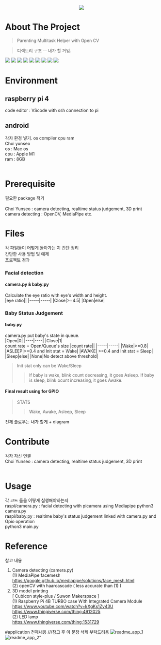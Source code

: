 <div align = center>
    <img src="https://capsule-render.vercel.app/api?type=waving&color=auto&height=200&section=header&text=Hermes&fontSize=90" />
</div>

# About The Project
> Parenting Multitask Helper with Open CV

> 디렉토리 구조 --  내가 할 거임.
<div>
    <img src="https://img.shields.io/badge/Android%20Studio-3DDC84?style=flat&logo=Android%20Studio&logoColor=white"/>
    <img src="https://img.shields.io/badge/Java-007396?style=flat&logo=Java&logoColor=white" />
    <img src="https://img.shields.io/badge/Python-3776AB?style=flat&logo=Python&logoColor=white"/>
    <img src="https://img.shields.io/badge/OpenCV-5C3EE8?style=flat&logo=OpenCV&logoColor=white"/>
    <img src="https://img.shields.io/badge/TensorFlow-FF6F00?style=flat&logo=TensorFlow&logoColor=white"/>
    <img src="https://img.shields.io/badge/Raspberry%20Pi-A22846?style=flat&logo=Raspberry%20Pi&logoColor=white"/>
    <img src="https://img.shields.io/badge/Flask-000000?style=flat&logo=Flask&logoColor=white"/>
    <img src="![readme_app_1](https://user-images.githubusercontent.com/100847440/200597432-03ac2e1d-6ccd-47c4-9786-a2e4edf24b2b.jpeg)"/>
<img src="![readme_app_2](https://user-images.githubusercontent.com/100847440/200597460-9160d898-30cd-42e7-93db-ceedfff15560.jpeg)"/>
</div>


# Environment

## raspberry pi 4
code editor : VScode with ssh connection to pi</br>

## android
 
 
 각자 환경 넣기.
 os compiler cpu ram
</br> Choi yunseo </br>
os : Mac os</br>
cpu : Apple M1</br>
ram : 8GB</br></br>

 
# Prerequisite
필요한 package 적기
</br></br> Choi Yunseo : camera detecting, realtime status judgement, 3D print </br>
camera detecting : OpenCV, MediaPipe etc.
</br>

# Files
각 파일들이 어떻게 돌아가는 지 간단 정리</br>
간단한 사용 방법 및 예제</br>
프로젝트 경과</br>

### Facial detection
#### camera.py & baby.py
Calculate the eye ratio with eye's width and height.</br>
|eye ratio||
|-----|-----|
|Close|>=4.5|
|Open|else|

### Baby Status Judgement
#### baby.py
camera.py put baby's state in queue.</br>
|Open|0|
|----|----|
|Close|1|
</br> count rate = Open/Queue's size
|count rate||
|-----|-----|
|Wake|>=0.8|
|ASLEEP|>=0.4 and Init stat = Wake|
|AWAKE| >=0.4 and Init stat = Sleep|
|Sleep|else|
|None|No detect above threshold|

> Init stat only can be Wake/Sleep
>> If baby is wake, blink count decreasing, it goes Asleep.
>> If baby is sleep, blink ocunt increasing, it goes Awake.

#### Final result using for GPIO
> STATS
>> Wake, Awake, Asleep, Sleep

<!-- </br>Camera & Baby</br>![image](https://user-images.githubusercontent.com/52804557/200515596-727b8822-577f-4133-bbe7-aca37f5627e2.png)
![image](https://user-images.githubusercontent.com/52804557/200515629-8352455f-b82d-4c53-a246-2417f44739b3.png)
![image](https://user-images.githubusercontent.com/52804557/200515672-f97536ac-747a-4947-abb8-25a3fdef4868.png)
![image](https://user-images.githubusercontent.com/52804557/200515693-9d824205-b5d9-4606-8e16-16cbb2709ac3.png)
</br></br> -->

전체 플로우는 내가 할게 + diagram

# Contribute
각자 자신 연결
</br>Choi Yunseo : camera detecting, realtime status judgement, 3D print </br>
</br>

# Usage
각 코드 들을 어떻게 실행해야하는지
</br> raspi/camera.py : facial detecting with picamera using Mediapipe 
    python3 camera.py
</br> raspi/baby.py : realtime baby's status judgement linked with camera.py and Gpio operation </br>
    python3 main.py

# Reference
참고 내용

1. Camera detecting (camera.py)</br>
(1) MediaPipe facemesh</br> https://google.github.io/mediapipe/solutions/face_mesh.html</br>
(2) openCV with haarcascade ( less accurate than (1) )</br>
2. 3D model printing</br>
 [ Cubicon style-plus / Suwon Makerspace ]</br>
(1) Raspberry Pi 4B TURBO case With Integrated Camera Module</br>
https://www.youtube.com/watch?v=kXgKs1Zv43U</br>
https://www.thingiverse.com/thing:4912025</br>
(2) LED lamp</br>
https://www.thingiverse.com/thing:1531729


#application 전제내용 ///참고 후 이 문장 삭제 부탁드려용
![readme_app_1](https://user-images.githubusercontent.com/100847440/200597432-03ac2e1d-6ccd-47c4-9786-a2e4edf24b2b.jpeg)
![readme_app_2](https://user-images.githubusercontent.com/100847440/200597460-9160d898-30cd-42e7-93db-ceedfff15560.jpeg)"
